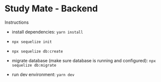 # Study Mate - Backend

Instructions

* install dependencies: `yarn install`

* `npx sequelize init`

* `npx sequelize db:create `

* migrate database (make sure database is running and
configured): `npx sequelize db:migrate`

* run dev environment: `yarn dev`
